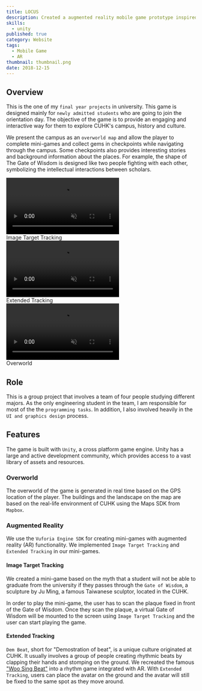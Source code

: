 ```yaml
---
title: LOCUS
description: Created a augmented reality mobile game prototype inspired by Pokemon Go with Unity.
skills:
  - unity
published: true
category: Website
tags:
  - Mobile Game
  - AR
thumbnail: thumbnail.png
date: 2018-12-15
---
```


<script lang="ts">
import SkillShowcase from '$components/SkillShowcase.svelte';
import { AspectRatio } from "$components/ui/aspect-ratio";
</script>

## Overview

This is the one of my `final year projects` in university. This game is designed mainly for `newly admitted students` who are going to join the orientation day. The objective of the game is to provide an engaging and interactive way for them to explore CUHK's campus, history and culture.

We present the campus as an `overworld map` and allow the player to complete mini-games and collect gems in checkpoints while navigating through the campus. Some checkpoints also provides interesting stories and background
information about the places. For example, the shape of The Gate of Wisdom is designed like
two people fighting with each other, symbolizing the intellectual interactions between
scholars.

<div class="grid gird-cols-1 min-[480px]:grid-cols-2 md:grid-cols-3 gap-4 not-prose">
    <div class="grid gap-4 content-start">
      <AspectRatio ratio={9 / 16} class="bg-accent rounded-sm">
          <video class="rounded-sm" autoplay loop muted playsinline>
            <source src="/projects/locus/gate-of-wisdom.mp4" type="video/mp4" />
          </video>
        </AspectRatio>
        <div class="text-center text-body text-sm">
          Image Target Tracking
        </div>
    </div>
    <div class="grid gap-4 content-start">
      <AspectRatio ratio={9 / 16} class="bg-accent rounded-sm">
          <video class="rounded-sm" autoplay loop muted playsinline>
            <source src="/projects/locus/dem-beat.mp4" type="video/mp4" />
          </video>
        </AspectRatio>
        <div class="text-center text-body text-sm">
          Extended Tracking
        </div>
    </div>
    <div class="grid gap-4 content-start">
      <AspectRatio ratio={9 / 16} class="bg-accent rounded-sm">
          <video class="rounded-sm" autoplay loop muted playsinline>
            <source src="/projects/locus/overworld.mp4" type="video/mp4" />
          </video>
        </AspectRatio>
        <div class="text-center text-body text-sm">
          Overworld
        </div>
    </div>

</div>

## Role

This is a group project that involves a team of four people studying different majors. As the only engineering student in the team, I am responsible for most of the the `programming tasks`. In addition, I also involved heavily in the `UI and graphics design` process.

## Features

The game is built with `Unity`, a cross platform game engine. Unity has a large and active development community, which provides access to a vast library of assets and resources.

### Overworld

The overworld of the game is generated in real time based on the GPS location of the player.
The buildings and the landscape on the map are based on the real-life environment of CUHK
using the Maps SDK from `Mapbox`.

### Augmented Reality

We use the `Vuforia Engine SDK` for creating mini-games with augmented reality (AR) functionality. We implemented `Image Target Tracking` and `Extended Tracking` in our mini-games.

#### Image Target Tracking

We created a mini-game based on the myth that a student will not be able to graduate from
the university if they passes through the `Gate of Wisdom`, a sculpture by Ju Ming, a famous Taiwanese sculptor, located in the CUHK.

In order to play the mini-game, the user has to scan the plaque fixed in front of the Gate of Wisdom. Once they scan the plaque, a virtual Gate of Wisdom will be mounted to the screen using `Image Target Tracking` and the user can start playing the game.

#### Extended Tracking

`Dem Beat`, short for "Demostration of beat", is a unique culture originated at CUHK. It usually involves a group of people creating rhythmic beats by clapping their hands and stomping on the ground. We recreated the famous ["Woo Sing Beat"](https://www.youtube.com/watch?v=EIbXvGFBNYc) into a rhythm game integrated with AR. With `Extended Tracking`, users can place the avatar on the ground and the avatar will still be fixed to the same spot as they move around.

